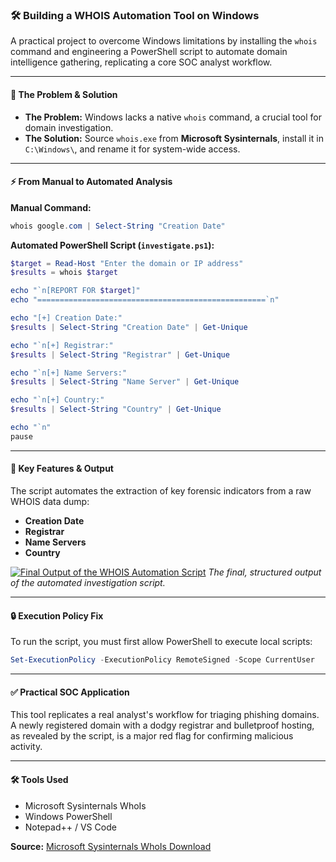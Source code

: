 ### **🛠️ Building a WHOIS Automation Tool on Windows**

A practical project to overcome Windows limitations by installing the `whois` command and engineering a PowerShell script to automate domain intelligence gathering, replicating a core SOC analyst workflow.

---

#### **🔧 The Problem & Solution**

*   **The Problem:** Windows lacks a native `whois` command, a crucial tool for domain investigation.
*   **The Solution:** Source `whois.exe` from **Microsoft Sysinternals**, install it in `C:\Windows\`, and rename it for system-wide access.

---

#### **⚡ From Manual to Automated Analysis**

**Manual Command:**
```powershell
whois google.com | Select-String "Creation Date"
```

**Automated PowerShell Script (`investigate.ps1`):**
```powershell
$target = Read-Host "Enter the domain or IP address"
$results = whois $target

echo "`n[REPORT FOR $target]"
echo "===================================================`n"

echo "[+] Creation Date:"
$results | Select-String "Creation Date" | Get-Unique

echo "`n[+] Registrar:"
$results | Select-String "Registrar" | Get-Unique

echo "`n[+] Name Servers:"
$results | Select-String "Name Server" | Get-Unique

echo "`n[+] Country:"
$results | Select-String "Country" | Get-Unique

echo "`n"
pause
```

---

#### **🚀 Key Features & Output**

The script automates the extraction of key forensic indicators from a raw WHOIS data dump:
-   **Creation Date**
-   **Registrar**
-   **Name Servers**
-   **Country**

[![Final Output of the WHOIS Automation Script](https://github.com/Major241/cyber-portfolio/blob/main/images/auto_whois.png.png?raw=true)](https://github.com/Major241/cyber-portfolio/blob/main/images/auto_whois.png.png?raw=true)
*The final, structured output of the automated investigation script.*

---

#### **🔒 Execution Policy Fix**

To run the script, you must first allow PowerShell to execute local scripts:
```powershell
Set-ExecutionPolicy -ExecutionPolicy RemoteSigned -Scope CurrentUser
```

---

#### **✅ Practical SOC Application**

This tool replicates a real analyst's workflow for triaging phishing domains. A newly registered domain with a dodgy registrar and bulletproof hosting, as revealed by the script, is a major red flag for confirming malicious activity.

---

#### **🛠️ Tools Used**
-   Microsoft Sysinternals WhoIs
-   Windows PowerShell
-   Notepad++ / VS Code

**Source:** [Microsoft Sysinternals WhoIs Download](https://learn.microsoft.com/en-us/sysinternals/downloads/whois)
